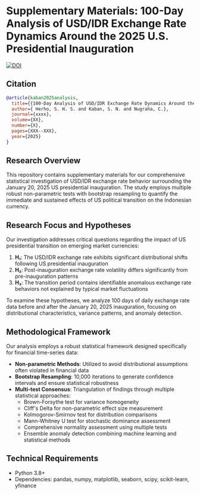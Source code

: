 # Supplementary Materials: 100-Day Analysis of USD/IDR Exchange Rate Dynamics Around the 2025 U.S. Presidential Inauguration

[![DOI](https://zenodo.org/badge/975096371.svg)](https://doi.org/10.5281/zenodo.15306342)

## Citation

```bibtex
@article{kaban2025analysis,
  title={{100-Day Analysis of USD/IDR Exchange Rate Dynamics Around the 2025 U.S. Presidential Inauguration}},
  author={ Herho, S. H. S. and Kaban, S. N. and Nugraha, C.},
  journal={xxxx},
  volume={XX},
  number={X},
  pages={XXX--XXX},
  year={2025}
}
```

## Research Overview

This repository contains supplementary materials for our comprehensive statistical investigation of USD/IDR exchange rate behavior surrounding the January 20, 2025 US presidential inauguration. The study employs multiple robust non-parametric tests with bootstrap resampling to quantify the immediate and sustained effects of US political transition on the Indonesian currency.

## Research Focus and Hypotheses

Our investigation addresses critical questions regarding the impact of US presidential transition on emerging market currencies:

1. **H₁**: The USD/IDR exchange rate exhibits significant distributional shifts following US presidential inauguration
2. **H₂**: Post-inauguration exchange rate volatility differs significantly from pre-inauguration patterns
3. **H₃**: The transition period contains identifiable anomalous exchange rate behaviors not explained by typical market fluctuations

To examine these hypotheses, we analyze 100 days of daily exchange rate data before and after the January 20, 2025 inauguration, focusing on distributional characteristics, variance patterns, and anomaly detection.

## Methodological Framework

Our analysis employs a robust statistical framework designed specifically for financial time-series data:

- **Non-parametric Methods**: Utilized to avoid distributional assumptions often violated in financial data
- **Bootstrap Resampling**: 10,000 iterations to generate confidence intervals and ensure statistical robustness
- **Multi-test Consensus**: Triangulation of findings through multiple statistical approaches:
  - Brown-Forsythe test for variance homogeneity
  - Cliff's Delta for non-parametric effect size measurement
  - Kolmogorov-Smirnov test for distribution comparisons
  - Mann-Whitney U test for stochastic dominance assessment
  - Comprehensive normality assessment using multiple tests
  - Ensemble anomaly detection combining machine learning and statistical methods


## Technical Requirements

- Python 3.8+
- Dependencies: pandas, numpy, matplotlib, seaborn, scipy, scikit-learn, yfinance

